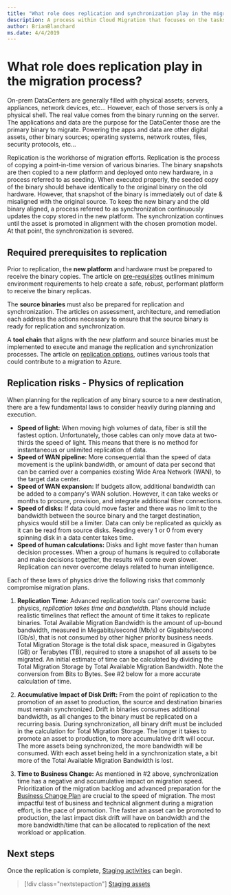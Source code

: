```yaml
---
title: "What role does replication and synchronization play in the migration process?"
description: A process within Cloud Migration that focuses on the tasks of migrating workloads to the cloud
author: BrianBlanchard
ms.date: 4/4/2019
---
```


# What role does replication play in the migration process?

On-prem DataCenters are generally filled with physical assets; servers, appliances, network devices, etc... However, each of those servers is only a physical shell. The real value comes from the binary running on the server. The applications and data are the purpose for the DataCenter those are the primary binary to migrate. Powering the apps and data are other digital assets, other binary sources; operating systems, network routes, files, security protocols, etc...

Replication is the workhorse of migration efforts. Replication is the process of copying a point-in-time version of various binaries. The binary snapshots are then copied to a new platform and deployed onto new hardware, in a process referred to as seeding. When executed properly, the seeded copy of the binary should behave identically to the original binary on the old hardware. However, that snapshot of the binary is immediately out of date & misaligned with the original source. To keep the new binary and the old binary aligned, a process referred to as synchronization continuously updates the copy stored in the new platform. The synchronization continues until the asset is promoted in alignment with the chosen promotion model. At that point, the synchronization is severed.

## Required prerequisites to replication

Prior to replication, the **new platform** and hardware must be prepared to receive the binary copies. The article on [pre-requisites](../pre-requisites/index.md) outlines minimum environment requirements to help create a safe, robust, performant platform to receive the binary replicas.

The **source binaries** must also be prepared for replication and synchronization. The articles on assessment, architecture, and remediation each address the actions necessary to ensure that the source binary is ready for replication and synchronization.

A **tool chain** that aligns with the new platform and source binaries must be implemented to execute and manage the replication and synchronization processes. The article on [replication options](./replicate-options.md), outlines various tools that could contribute to a migration to Azure.

## Replication risks - Physics of replication

When planning for the replication of any binary source to a new destination, there are a few fundamental laws to consider heavily during planning and execution.

* **Speed of light:** When moving high volumes of data, fiber is still the fastest option. Unfortunately, those cables can only move data at two-thirds the speed of light. This means that there is no method for instantaneous or unlimited replication of data.
* **Speed of WAN pipeline:** More consequential than the speed of data movement is the uplink bandwidth, or amount of data per second that can be carried over a companies existing Wide Area Network (WAN), to the target data center.
* **Speed of WAN expansion:** If budgets allow, additional bandwidth can be added to a company's WAN solution. However, it can take weeks or months to procure, provision, and integrate additional fiber connections.
* **Speed of disks:** If data could move faster and there was no limit to the bandwidth between the source binary and the target destination, physics would still be a limiter. Data can only be replicated as quickly as it can be read from source disks. Reading every 1 or 0 from every spinning disk in a data center takes time.
* **Speed of human calculations:** Disks and light move faster than human decision processes. When a group of humans is required to collaborate and make decisions together, the results will come even slower. Replication can never overcome delays related to human intelligence.

Each of these laws of physics drive the following risks that commonly compromise migration plans.

1) **Replication Time:** Advanced replication tools can' overcome basic physics, *replication takes time and bandwidth*. Plans should include realistic timelines that reflect the amount of time it takes to replicate binaries. Total Available Migration Bandwidth is the amount of up-bound bandwidth, measured in Megabits/second (Mb/s) or Gigabits/second (Gb/s), that is not consumed by other higher priority business needs. Total Migration Storage is the total disk space, measured in Gigabytes (GB) or Terabytes (TB), required to store a snapshot of all assets to be migrated. An initial estimate of time can be calculated by dividing the Total Migration Storage by Total Available Migration Bandwidth. Note the conversion from Bits to Bytes. See #2 below for a more accurate calculation of time.

2) **Accumulative Impact of Disk Drift:** From the point of replication to the promotion of an asset to production, the source and destination binaries must remain synchronized. Drift in binaries consumes additional bandwidth, as all changes to the binary must be replicated on a recurring basis. During synchronization, all binary drift must be included in the calculation for Total Migration Storage. The longer it takes to promote an asset to production, to more accumulative drift will occur. The more assets being synchronized, the more bandwidth will be consumed. With each asset being held in a synchronization state, a bit more of the Total Available Migration Bandwidth is lost.

3) **Time to Business Change:** As mentioned in #2 above, synchronization time has a negative and accumulative impact on migration speed. Prioritization of the migration backlog and advanced preparation for the [Business Change Plan](../optimize/business-change-plan.md) are crucial to the speed of migration. The most impactful test of business and technical alignment during a migration effort, is the pace of promotion. The faster an asset can be promoted to production, the last impact disk drift will have on bandwidth and the more bandwidth/time that can be allocated to replication of the next workload or application.

## Next steps

Once the replication is complete, [Staging activities](./stage.md) can begin.

> [!div class="nextstepaction"]
> [Staging assets](./stage.md)
